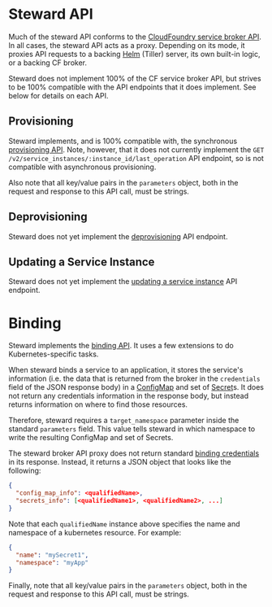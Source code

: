 # Steward API

Much of the steward API conforms to the [CloudFoundry service broker API](https://docs.cloudfoundry.org/services/api.html). In all cases, the steward API acts as a proxy. Depending on its mode, it proxies API requests to a backing [Helm](https://github.com/kubernetes/helm) (Tiller) server, its own built-in logic, or a backing CF broker.

Steward does not implement 100% of the CF service broker API, but strives to be 100% compatible with the API endpoints that it does implement. See below for details on each API.

## Provisioning

Steward implements, and is 100% compatible with, the synchronous [provisioning API](https://docs.cloudfoundry.org/services/api.html#provisioning). Note, however, that it does not currently implement the `GET /v2/service_instances/:instance_id/last_operation` API endpoint, so is not compatible with asynchronous provisioning.

Also note that all key/value pairs in the `parameters` object, both in the request and response to this API call, must be strings.

## Deprovisioning

Steward does not yet implement the [deprovisioning](https://docs.cloudfoundry.org/services/api.html#deprovisioning) API endpoint.

## Updating a Service Instance

Steward does not yet implement the [updating a service instance](https://docs.cloudfoundry.org/services/api.html#updating_service_instance) API endpoint.

# Binding

Steward implements the [binding API](https://docs.cloudfoundry.org/services/api.html#binding). It uses a few extensions to do Kubernetes-specific tasks.

When steward binds a service to an application, it stores the service's information (i.e. the data that is returned from the broker in the `credentials` field of the JSON response body) in a [ConfigMap](http://kubernetes.io/docs/user-guide/configmap/) and set of [Secret](http://kubernetes.io/docs/user-guide/secrets/)s. It does not return any credentials information in the response body, but instead returns information on where to find those resources.

Therefore, steward requires a `target_namespace` parameter inside the standard `parameters` field. This value tells steward in which namespace to write the resulting ConfigMap and set of Secrets.

The steward broker API proxy does not return standard [binding credentials](https://docs.cloudfoundry.org/services/binding-credentials.html) in its response. Instead, it returns a JSON object that looks like the following:

```json
{
  "config_map_info": <qualifiedName>,
  "secrets_info": [<qualifiedName1>, <qualifiedName2>, ...]
}
```

Note that each `qualifiedName` instance above specifies the name and namespace of a kubernetes resource. For example:

```json
{
  "name": "mySecret1",
  "namespace": "myApp"
}
```

Finally, note that all key/value pairs in the `parameters` object, both in the request and response to this API call, must be strings.
